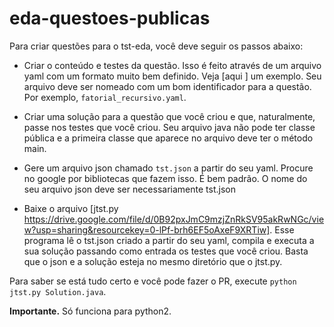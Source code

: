 # eda-questoes-publicas

Para criar questões para o tst-eda, você deve seguir os passos abaixo:

* Criar o conteúdo e testes da questão. Isso é feito através de um arquivo yaml com um formato muito bem definido. Veja [aqui ] um exemplo. Seu arquivo
deve ser nomeado com um bom identificador para a questão. Por exemplo, `fatorial_recursivo.yaml`.

* Criar uma solução para a questão que você criou e que, naturalmente, passe nos testes que você criou. Seu arquivo java não pode ter classe pública e a primeira 
classe que aparece no arquivo deve ter o método main.

* Gere um arquivo json chamado `tst.json` a partir do seu yaml. Procure no google por bibliotecas que fazem isso. É bem padrão. O nome do seu arquivo
json deve ser necessariamente tst.json

* Baixe o arquivo [jtst.py https://drive.google.com/file/d/0B92pxJmC9mzjZnRkSV95akRwNGc/view?usp=sharing&resourcekey=0-lPf-brh6EF5oAxeF9XRTiw]. Esse programa lê o tst.json criado a partir do seu yaml, compila e executa a sua solução passando como entrada os testes que você criou. 
 Basta que o json e a solução esteja no mesmo diretório que o jtst.py.

Para saber se está tudo certo e você pode fazer o PR, execute ```python jtst.py Solution.java```. 

**Importante.** Só funciona para python2.
